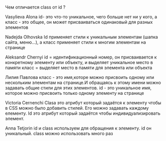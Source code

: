 Чем отличается class от id ?


Vasylieva Alona
id- это что-то уникальное, чего больше нет ни у кого, а класс - это общее, он может присваиваться одинаковый для разных элементов

Nadejda Olhovska
Id применяет стили к уникальным элементам (шапка сайта, меню…), а класс применяет стили к многим элементам на странице


Aleksandr Chernyi 
id = идентификационный номер, он присваивается к конкретному элементу или объекту, и выделяет  уникальное место в памяти
класс = выделяет место в памяти для элемента или объекта


Лилия Павлова
класс - это имя,которе можно присвоить одному или нескольким элементам на странице.И обращаясь к этому имени можно задавать общие стили для этих элементов.
id - это уникальное имя, которое можно присвоить только одному элементу на странице

Victoria Cernenchi
Clasa это атрибут который задаётся  к элементу чтобы в CSS можно было добавить стилей. Его можно задавать каждому елементу.
Id это атрибут который задаётся чтобы индивидуализировать элемент.

Anna Tetjorin
id и class используем для обращения к элементу. id он уникальный. class можно использовать много раз